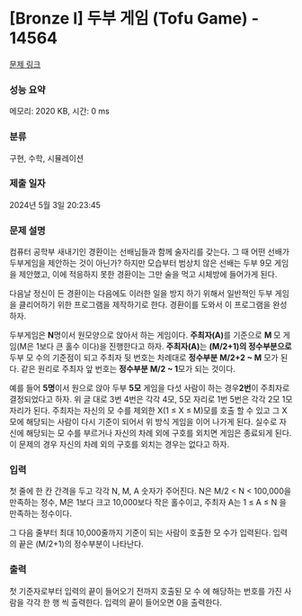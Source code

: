 # [Bronze I] 두부 게임 (Tofu Game) - 14564 

[문제 링크](https://www.acmicpc.net/problem/14564) 

### 성능 요약

메모리: 2020 KB, 시간: 0 ms

### 분류

구현, 수학, 시뮬레이션

### 제출 일자

2024년 5월 3일 20:23:45

### 문제 설명

<p>컴퓨터 공학부 새내기인 경환이는 선배님들과 함께 술자리를 갖는다. 그 때 어떤 선배가 두부게임을 제안하는 것이 아닌가? 하지만 모습부터 범상치 않은 선배는 두부 9모 게임을 제안했고, 이에 적응하지 못한 경환이는 그만 술을 먹고 시체방에 들어가게 된다.</p>

<p>다음날 정신이 든 경환이는 다음에도 이러한 일을 방지 하기 위해서 일반적인 두부 게임을 클리어하기 위한 프로그램을 제작하기로 한다. 경환이를 도와서 이 프로그램을 완성하자.</p>

<p>두부게임은 <strong>N</strong>명이서 원모양으로 앉아서 하는 게임이다. <strong>주최자(A)</strong>를 기준으로 <strong>M </strong>모 게임(M은 1보다 큰 홀수 이다)을 진행한다고 하자. <strong>주최자(A)</strong>는 <strong>(M/2+1)의 정수부분으로 </strong>두부 모 수의 기준점이 되고 주최자 뒷 번호는 차례대로 <strong>정수부분</strong> <strong>M/2+2 ~ M</strong> 모가 된다. 같은 원리로 주최자 앞 번호는 <strong>정수부분</strong> <strong>M/2 ~ 1</strong>모가 되는 것이다.</p>

<p>예를 들어 <strong>5명</strong>이서 원으로 앉아 두부 <strong>5모</strong> 게임을 다섯 사람이 하는 경우<strong>2번</strong>이 주최자로 결정되었다고 하자. 위 글 대로 3번 4번은 각각 4모, 5모 자리로 1번 5번은 각각 2모 1모 자리가 된다. 주최자는 자신의 모 수를 제외한 X(1 ≤ X ≤ M)모를 호출 할 수 있고 그 X모에 해당되는 사람이 다시 기준이 되어서 위 방식 게임을 이어 나가게 된다. 실수로 자신에 해당되는 모 수를 부르거나 자신의 차례 외에 구호를 외치면 게임은 종료되게 된다. 이 문제의 경우 자신의 차례 외의 구호를 외치는 경우는 없다고 하자.</p>

### 입력 

 <p>첫 줄에 한 칸 간격을 두고 각각 N, M, A 숫자가 주어진다. N은 M/2 < N < 100,000을 만족하는 정수, M은 1보다 크고 10,000보다 작은 홀수이고, 주최자 A는 1 ≤ A ≤ N 을 만족하는 정수이다.</p>

<p>그 다음 줄부터 최대 10,000줄까지 기준이 되는 사람이 호출한 모 수가 입력된다. 입력의 끝은 (M/2+1)의 정수부분이 나타난다.</p>

### 출력 

 <p>첫 기준자로부터 입력의 끝이 들어오기 전까지 호출된 모 수 에 해당하는 번호를 가진 사람을 각각 한 행 씩 출력한다. 입력의 끝이 들어오면 0을 출력한다.</p>


